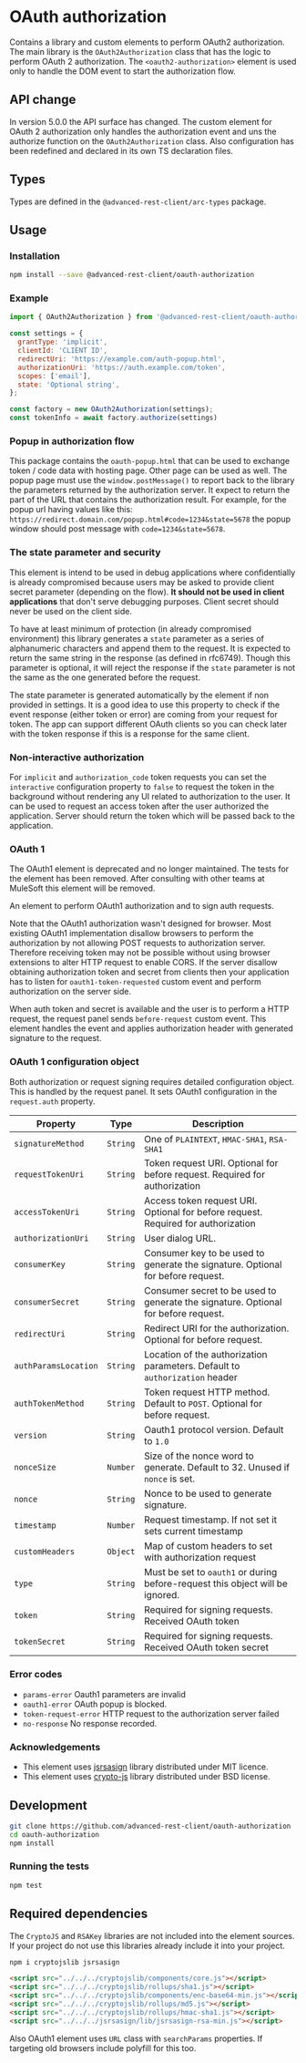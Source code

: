 # OAuth authorization

Contains a library and custom elements to perform OAuth2 authorization.
The main library is the `OAuth2Authorization` class that has the logic to perform OAuth 2 authorization. The `<oauth2-authorization>` element is used only to handle the DOM event to start the authorization flow.

## API change

In version 5.0.0 the API surface has changed. The custom element for OAuth 2 authorization only handles the authorization event and uns the authorize function on the `OAuth2Authorization` class.
Also configuration has been redefined and declared in its own TS declaration files.

## Types

Types are defined in the `@advanced-rest-client/arc-types` package.

## Usage

### Installation

```sh
npm install --save @advanced-rest-client/oauth-authorization
```

### Example

```javascript
import { OAuth2Authorization } from '@advanced-rest-client/oauth-authorization';

const settings = {
  grantType: 'implicit',
  clientId: 'CLIENT ID',
  redirectUri: 'https://example.com/auth-popup.html',
  authorizationUri: 'https://auth.example.com/token',
  scopes: ['email'],
  state: 'Optional string',
};

const factory = new OAuth2Authorization(settings);
const tokenInfo = await factory.authorize(settings)
```

### Popup in authorization flow

This package contains the `oauth-popup.html` that can be used to exchange token / code data with hosting page. Other page can be used as well.
The popup page must use the `window.postMessage()` to report back to the library the parameters returned by the authorization server. It expect to return the part of the URL that contains the authorization result.
For example, for the popup url having values like this: `https://redirect.domain.com/popup.html#code=1234&state=5678` the popup window should post message with `code=1234&state=5678`.

### The state parameter and security

This element is intend to be used in debug applications where confidentially is already compromised because users may be asked to provide client secret parameter (depending on the flow).
**It should not be used in client applications** that don't serve debugging purposes. Client secret should never be used on the client side.

To have at least minimum of protection (in already compromised environment) this library generates a `state` parameter as a series of alphanumeric characters and append them to the request.
It is expected to return the same string in the response (as defined in rfc6749). Though this parameter is optional, it will reject the response if the `state` parameter is not the same as the one generated before the request.

The state parameter is generated automatically by the element if non provided in settings. It is a good idea to use this property to check if the event response (either token or error) are coming from your request for token. The app can
support different OAuth clients so you can check later with the token response if this is a response for the same client.

### Non-interactive authorization

For `implicit` and `authorization_code` token requests you can set the `interactive` configuration property to `false` to request the token in the background without rendering any UI related to authorization to the user.
It can be used to request an access token after the user authorized the application. Server should return the token which will be passed back to the application.

### OAuth 1

The OAuth1 element is deprecated and no longer maintained. The tests for the element has been removed. After consulting with other teams at MuleSoft this element will be removed.

An element to perform OAuth1 authorization and to sign auth requests.

Note that the OAuth1 authorization wasn't designed for browser. Most existing
OAuth1 implementation disallow browsers to perform the authorization by
not allowing POST requests to authorization server. Therefore receiving token
may not be possible without using browser extensions to alter HTTP request to
enable CORS.
If the server disallow obtaining authorization token and secret from clients
then your application has to listen for `oauth1-token-requested` custom event
and perform authorization on the server side.

When auth token and secret is available and the user is to perform a HTTP request,
the request panel sends `before-request` custom event. This element handles the event
and applies authorization header with generated signature to the request.

### OAuth 1 configuration object

Both authorization or request signing requires detailed configuration object.
This is handled by the request panel. It sets OAuth1 configuration in the `request.auth`
property.

| Property | Type | Description |
| ----------------|-------------|---------- |
| `signatureMethod` | `String` | One of `PLAINTEXT`, `HMAC-SHA1`, `RSA-SHA1` |
| `requestTokenUri` | `String` | Token request URI. Optional for before request. Required for authorization |
| `accessTokenUri` | `String` | Access token request URI. Optional for before request. Required for authorization |
| `authorizationUri` | `String` | User dialog URL. |
| `consumerKey` | `String` | Consumer key to be used to generate the signature. Optional for before request. |
| `consumerSecret` | `String` | Consumer secret to be used to generate the signature. Optional for before request. |
| `redirectUri` | `String` | Redirect URI for the authorization. Optional for before request. |
| `authParamsLocation` | `String` | Location of the authorization parameters. Default to `authorization` header |
| `authTokenMethod` | `String` | Token request HTTP method. Default to `POST`. Optional for before request. |
| `version` | `String` | Oauth1 protocol version. Default to `1.0` |
| `nonceSize` | `Number` | Size of the nonce word to generate. Default to 32. Unused if `nonce` is set. |
| `nonce` | `String` | Nonce to be used to generate signature. |
| `timestamp` | `Number` | Request timestamp. If not set it sets current timestamp |
| `customHeaders` | `Object` | Map of custom headers to set with authorization request |
| `type` | `String` | Must be set to `oauth1` or during before-request this object will be ignored. |
| `token` | `String` | Required for signing requests. Received OAuth token |
| `tokenSecret` | `String` | Required for signing requests. Received OAuth token secret |

### Error codes

- `params-error` Oauth1 parameters are invalid
- `oauth1-error` OAuth popup is blocked.
- `token-request-error` HTTP request to the authorization server failed
- `no-response` No response recorded.

### Acknowledgements

- This element uses [jsrsasign](https://github.com/kjur/jsrsasign) library distributed under MIT licence.
- This element uses [crypto-js](https://code.google.com/archive/p/crypto-js/) library distributed under BSD license.

## Development

```sh
git clone https://github.com/advanced-rest-client/oauth-authorization
cd oauth-authorization
npm install
```

### Running the tests

```sh
npm test
```

## Required dependencies

The `CryptoJS` and `RSAKey` libraries are not included into the element sources.
If your project do not use this libraries already include it into your project.

```sh
npm i cryptojslib jsrsasign
```

```html
<script src="../../../cryptojslib/components/core.js"></script>
<script src="../../../cryptojslib/rollups/sha1.js"></script>
<script src="../../../cryptojslib/components/enc-base64-min.js"></script>
<script src="../../../cryptojslib/rollups/md5.js"></script>
<script src="../../../cryptojslib/rollups/hmac-sha1.js"></script>
<script src="../../../jsrsasign/lib/jsrsasign-rsa-min.js"></script>
```

Also OAuth1 element uses `URL` class with `searchParams` properties. If targeting old browsers include polyfill for this too.
